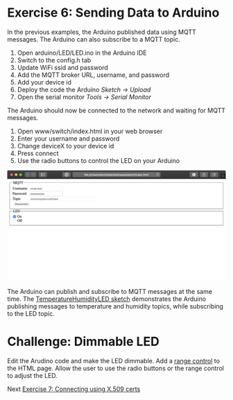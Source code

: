 # Exercise 6: Sending Data to Arduino

In the previous examples, the Arduino published data using MQTT messages. The Arduino can also subscribe to a MQTT topic.

1. Open arduino/LED/LED.ino in the Arduino IDE
1. Switch to the config.h tab
1. Update WiFi ssid and password
1. Add the MQTT broker URL, username, and password
1. Add your device id
1. Deploy the code the Arduino _Sketch -> Upload_
1. Open the serial monitor _Tools -> Serial Monitor_

The Arduino should now be connected to the network and waiting for MQTT messages.

1. Open www/switch/index.html in your web browser
1. Enter your username and password
1. Change deviceX to your device id
1. Press connect
1. Use the radio buttons to control the LED on your Arduino

![Screenshot of webpage to control the LED](images/switch.png)

The Arduino can publish and subscribe to MQTT messages at the same time. The [TemperatureHumidityLED sketch](/arduino/TemperatureHumidityLED/TemperatureHumidityLED.ino) demonstrates the Arduino publishing messages to temperature and humidity topics, while subscribing to the LED topic.

# Challenge: Dimmable LED

Edit the Arudino code and make the LED dimmable. Add a [range control](https://developer.mozilla.org/en-US/docs/Web/HTML/Element/input/range) to the HTML page. Allow the user to use the radio buttons or the range control to adjust the LED.

Next [Exercise 7: Connecting using X.509 certs](exercise7.md)
